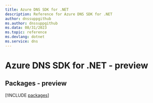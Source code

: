 ```yaml
---
title: Azure DNS SDK for .NET
description: Reference for Azure DNS SDK for .NET
author: dnssuppgithub
ms.author: dnssuppgithub
ms.data: 08/31/2023
ms.topic: reference
ms.devlang: dotnet
ms.service: dns
---
```

# Azure DNS SDK for .NET - preview
## Packages - preview
[!INCLUDE [packages](dns-index.md)]